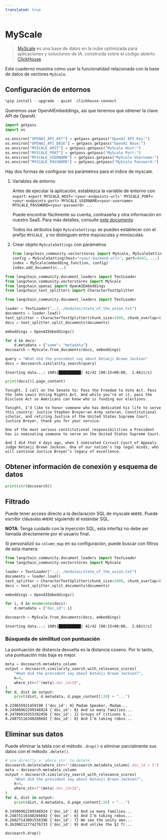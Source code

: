 ```yaml
---
translated: true
---
```


# MyScale

>[MyScale](https://docs.myscale.com/en/overview/) es una base de datos en la nube optimizada para aplicaciones y soluciones de IA, construida sobre el código abierto [ClickHouse](https://github.com/ClickHouse/ClickHouse).

Este cuaderno muestra cómo usar la funcionalidad relacionada con la base de datos de vectores `MyScale`.

## Configuración de entornos

```python
%pip install --upgrade --quiet  clickhouse-connect
```

Queremos usar OpenAIEmbeddings, así que tenemos que obtener la clave API de OpenAI.

```python
import getpass
import os

os.environ["OPENAI_API_KEY"] = getpass.getpass("OpenAI API Key:")
os.environ["OPENAI_API_BASE"] = getpass.getpass("OpenAI Base:")
os.environ["MYSCALE_HOST"] = getpass.getpass("MyScale Host:")
os.environ["MYSCALE_PORT"] = getpass.getpass("MyScale Port:")
os.environ["MYSCALE_USERNAME"] = getpass.getpass("MyScale Username:")
os.environ["MYSCALE_PASSWORD"] = getpass.getpass("MyScale Password:")
```

Hay dos formas de configurar los parámetros para el índice de myscale.

1. Variables de entorno

    Antes de ejecutar la aplicación, establezca la variable de entorno con `export`:
    `export MYSCALE_HOST='<your-endpoints-url>' MYSCALE_PORT=<your-endpoints-port> MYSCALE_USERNAME=<your-username> MYSCALE_PASSWORD=<your-password> ...`

    Puede encontrar fácilmente su cuenta, contraseña y otra información en nuestro SaaS. Para más detalles, consulte [este documento](https://docs.myscale.com/en/cluster-management/)

    Todos los atributos bajo `MyScaleSettings` se pueden establecer con el prefijo `MYSCALE_` y no distinguen entre mayúsculas y minúsculas.

2. Crear objeto `MyScaleSettings` con parámetros

    ```python
    from langchain_community.vectorstores import MyScale, MyScaleSettings
    config = MyScaleSetting(host="<your-backend-url>", port=8443, ...)
    index = MyScale(embedding_function, config)
    index.add_documents(...)
    ```

```python
from langchain_community.document_loaders import TextLoader
from langchain_community.vectorstores import MyScale
from langchain_openai import OpenAIEmbeddings
from langchain_text_splitters import CharacterTextSplitter
```

```python
from langchain_community.document_loaders import TextLoader

loader = TextLoader("../../modules/state_of_the_union.txt")
documents = loader.load()
text_splitter = CharacterTextSplitter(chunk_size=1000, chunk_overlap=0)
docs = text_splitter.split_documents(documents)

embeddings = OpenAIEmbeddings()
```

```python
for d in docs:
    d.metadata = {"some": "metadata"}
docsearch = MyScale.from_documents(docs, embeddings)

query = "What did the president say about Ketanji Brown Jackson"
docs = docsearch.similarity_search(query)
```

```output
Inserting data...: 100%|██████████| 42/42 [00:15<00:00,  2.66it/s]
```

```python
print(docs[0].page_content)
```

```output
Tonight. I call on the Senate to: Pass the Freedom to Vote Act. Pass the John Lewis Voting Rights Act. And while you’re at it, pass the Disclose Act so Americans can know who is funding our elections.

Tonight, I’d like to honor someone who has dedicated his life to serve this country: Justice Stephen Breyer—an Army veteran, Constitutional scholar, and retiring Justice of the United States Supreme Court. Justice Breyer, thank you for your service.

One of the most serious constitutional responsibilities a President has is nominating someone to serve on the United States Supreme Court.

And I did that 4 days ago, when I nominated Circuit Court of Appeals Judge Ketanji Brown Jackson. One of our nation’s top legal minds, who will continue Justice Breyer’s legacy of excellence.
```

## Obtener información de conexión y esquema de datos

```python
print(str(docsearch))
```

## Filtrado

Puede tener acceso directo a la declaración SQL de myscale `WHERE`. Puede escribir cláusulas `WHERE` siguiendo el estándar SQL.

**NOTA**: Tenga cuidado con la inyección SQL, esta interfaz no debe ser llamada directamente por el usuario final.

Si personalizó su `column_map` en su configuración, puede buscar con filtros de esta manera:

```python
from langchain_community.document_loaders import TextLoader
from langchain_community.vectorstores import MyScale

loader = TextLoader("../../modules/state_of_the_union.txt")
documents = loader.load()
text_splitter = CharacterTextSplitter(chunk_size=1000, chunk_overlap=0)
docs = text_splitter.split_documents(documents)

embeddings = OpenAIEmbeddings()

for i, d in enumerate(docs):
    d.metadata = {"doc_id": i}

docsearch = MyScale.from_documents(docs, embeddings)
```

```output
Inserting data...: 100%|██████████| 42/42 [00:15<00:00,  2.68it/s]
```

### Búsqueda de similitud con puntuación

La puntuación de distancia devuelta es la distancia coseno. Por lo tanto, una puntuación más baja es mejor.

```python
meta = docsearch.metadata_column
output = docsearch.similarity_search_with_relevance_scores(
    "What did the president say about Ketanji Brown Jackson?",
    k=4,
    where_str=f"{meta}.doc_id<10",
)
for d, dist in output:
    print(dist, d.metadata, d.page_content[:20] + "...")
```

```output
0.229655921459198 {'doc_id': 0} Madam Speaker, Madam...
0.24506962299346924 {'doc_id': 8} And so many families...
0.24786919355392456 {'doc_id': 1} Groups of citizens b...
0.24875116348266602 {'doc_id': 6} And I’m taking robus...
```

## Eliminar sus datos

Puede eliminar la tabla con el método `.drop()` o eliminar parcialmente sus datos con el método `.delete()`.

```python
# use directly a `where_str` to delete
docsearch.delete(where_str=f"{docsearch.metadata_column}.doc_id < 5")
meta = docsearch.metadata_column
output = docsearch.similarity_search_with_relevance_scores(
    "What did the president say about Ketanji Brown Jackson?",
    k=4,
    where_str=f"{meta}.doc_id<10",
)
for d, dist in output:
    print(dist, d.metadata, d.page_content[:20] + "...")
```

```output
0.24506962299346924 {'doc_id': 8} And so many families...
0.24875116348266602 {'doc_id': 6} And I’m taking robus...
0.26027143001556396 {'doc_id': 7} We see the unity amo...
0.26390212774276733 {'doc_id': 9} And unlike the $2 Tr...
```

```python
docsearch.drop()
```
